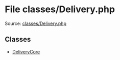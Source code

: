 File classes/Delivery.php
=========

Source: [classes/Delivery.php](https://github.com/PrestaShop/PrestaShop/blob/1.6.0.2/classes/Delivery.php)


Classes
-------

* [DeliveryCore](class.DeliveryCore.md)

